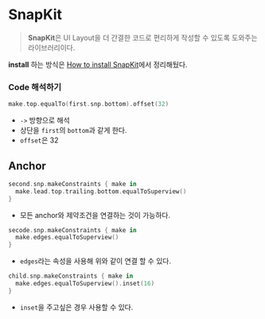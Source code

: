 # SnapKit

> **SnapKit**은 UI Layout을 더 간결한 코드로 편리하게 작성할 수 있도록 도와주는 라이브러리이다.

**install** 하는 방식은 [How to install SnapKit](How_to_install_SnapKit.md)에서 정리해뒀다.

### Code 해석하기

```swift
make.top.equalTo(first.snp.bottom).offset(32)
```

- `->` 방향으로 해석
- 상단을 `first`의 `bottom`과 같게 한다.
- `offset`은 32

## Anchor

```swift
second.snp.makeConstraints { make in
  make.lead.top.trailing.bottom.equalToSuperview()
}
```

- 모든 anchor와 제약조건을 연결하는 것이 가능하다.

```swift
secode.snp.makeConstraints { make in
  make.edges.equalToSuperview()
}
```

- `edges`라는 속성을 사용해 위와 같이 연결 할 수 있다.

```swift
child.snp.makeConstraints { make in
  make.edges.equalToSuperview().inset(16)
}
```

- `inset`을 주고싶은 경우 사용할 수 있다.
